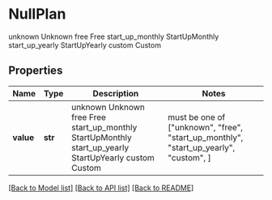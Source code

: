 # NullPlan

 unknown Unknown free Free start_up_monthly StartUpMonthly start_up_yearly StartUpYearly custom Custom

## Properties
Name | Type | Description | Notes
------------ | ------------- | ------------- | -------------
**value** | **str** |  unknown Unknown free Free start_up_monthly StartUpMonthly start_up_yearly StartUpYearly custom Custom |  must be one of ["unknown", "free", "start_up_monthly", "start_up_yearly", "custom", ]

[[Back to Model list]](../README.md#documentation-for-models) [[Back to API list]](../README.md#documentation-for-api-endpoints) [[Back to README]](../README.md)


